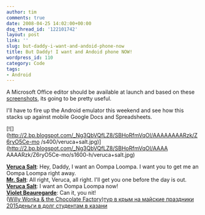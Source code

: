```yaml
---
author: tim
comments: true
date: 2008-04-25 14:02:00+00:00
dsq_thread_id: '122101742'
layout: post
link: ''
slug: but-daddy-i-want-and-andoid-phone-now
title: But Daddy! I want and Andoid phone NOW!
wordpress_id: 110
category: Code
tags:
- Android
---
```


A Microsoft Office editor should be available at launch and based on these
[screenshots](http://www.talkandroid.com/85-quickoffice-for-android/), its
going to be pretty useful.  
  
I'll have to fire up the Android emulator this weekend and see how this stacks
up against mobile Google Docs and Spreadsheets.  
  
  
[![](http://2.bp.blogspot.com/_Ng3QbVQfLZ8/SBHoRfmVqOI/AAAAAAAARzk/Z6ryO5Ce-mo
/s400/veruca+salt.jpg)](http://2.bp.blogspot.com/_Ng3QbVQfLZ8/SBHoRfmVqOI/AAAA
AAAARzk/Z6ryO5Ce-mo/s1600-h/veruca+salt.jpg)  
  
**[Veruca Salt](http://www.imdb.com/name/nm0170628/)**: Hey, Daddy, I want an Oompa Loompa. I want you to get me an Oompa Loompa right away.   
**[Mr. Salt](http://www.imdb.com/name/nm0455702/)**: All right, Veruca, all right. I'll get you one before the day is out.   
**[Veruca Salt](http://www.imdb.com/name/nm0170628/)**: I want an Oompa Loompa now!   
**[Violet Beauregarde](http://www.imdb.com/name/nm0630019/)**: Can it, you nit!   
([Willy Wonka & the Chocolate
Factory](http://www.imdb.com/title/tt0067992/))[тур в крым на майские
праздники 2015](https://altezza.travel/safari.php)[деньги в долг студентам в
казани](http://uc-forsage.ru/dengi-v-dolg-dlya-studentov.php "деньги в долг
студентам" )

